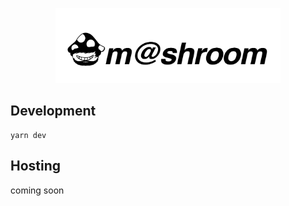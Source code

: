 <p align="center">
  <a href="https://mashroom.dev">
    <img alt="Gatsby" src="https://github.com/yellow-high5/mashroom/blob/main/src/assets/logo-title-light.png?raw=true" width="360" />
  </a>
</p>
<!-- <h1 align="center"></h1> -->

## Development

```shell
yarn dev
```

## Hosting

coming soon
